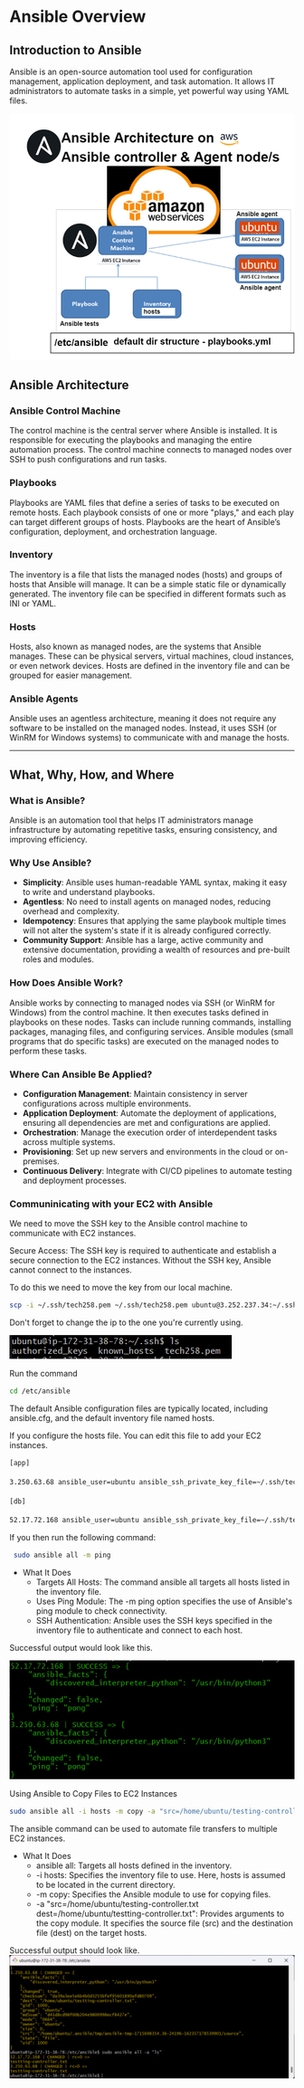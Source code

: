 # Ansible Overview

## Introduction to Ansible

Ansible is an open-source automation tool used for configuration management, application deployment, and task automation. It allows IT administrators to automate tasks in a simple, yet powerful way using YAML files.

![alt text](<Images/image (1).png>)

## Ansible Architecture

### Ansible Control Machine

The control machine is the central server where Ansible is installed. It is responsible for executing the playbooks and managing the entire automation process. The control machine connects to managed nodes over SSH to push configurations and run tasks.

### Playbooks

Playbooks are YAML files that define a series of tasks to be executed on remote hosts. Each playbook consists of one or more "plays," and each play can target different groups of hosts. Playbooks are the heart of Ansible’s configuration, deployment, and orchestration language.

### Inventory

The inventory is a file that lists the managed nodes (hosts) and groups of hosts that Ansible will manage. It can be a simple static file or dynamically generated. The inventory file can be specified in different formats such as INI or YAML.

### Hosts

Hosts, also known as managed nodes, are the systems that Ansible manages. These can be physical servers, virtual machines, cloud instances, or even network devices. Hosts are defined in the inventory file and can be grouped for easier management.

### Ansible Agents

Ansible uses an agentless architecture, meaning it does not require any software to be installed on the managed nodes. Instead, it uses SSH (or WinRM for Windows systems) to communicate with and manage the hosts.

---

## What, Why, How, and Where

### What is Ansible?

Ansible is an automation tool that helps IT administrators manage infrastructure by automating repetitive tasks, ensuring consistency, and improving efficiency.

### Why Use Ansible?

- **Simplicity**: Ansible uses human-readable YAML syntax, making it easy to write and understand playbooks.
- **Agentless**: No need to install agents on managed nodes, reducing overhead and complexity.
- **Idempotency**: Ensures that applying the same playbook multiple times will not alter the system's state if it is already configured correctly.
- **Community Support**: Ansible has a large, active community and extensive documentation, providing a wealth of resources and pre-built roles and modules.

### How Does Ansible Work?

Ansible works by connecting to managed nodes via SSH (or WinRM for Windows) from the control machine. It then executes tasks defined in playbooks on these nodes. Tasks can include running commands, installing packages, managing files, and configuring services. Ansible modules (small programs that do specific tasks) are executed on the managed nodes to perform these tasks.

### Where Can Ansible Be Applied?

- **Configuration Management**: Maintain consistency in server configurations across multiple environments.
- **Application Deployment**: Automate the deployment of applications, ensuring all dependencies are met and configurations are applied.
- **Orchestration**: Manage the execution order of interdependent tasks across multiple systems.
- **Provisioning**: Set up new servers and environments in the cloud or on-premises.
- **Continuous Delivery**: Integrate with CI/CD pipelines to automate testing and deployment processes.

### Communinicating with your EC2 with Ansible

We need to move the SSH key to the Ansible control machine to communicate with EC2 instances.

Secure Access: The SSH key is required to authenticate and  establish a secure connection to the EC2 instances. Without the SSH key, Ansible cannot connect to the instances.

To do this we need to move the key from our local machine.
```bash
scp -i ~/.ssh/tech258.pem ~/.ssh/tech258.pem ubuntu@3.252.237.34:~/.ssh/
```
Don't forget to change the ip to the one you're currently using.

![alt text](Images/key.png)

Run the command 
```bash
cd /etc/ansible
```
The default Ansible configuration files are typically located, including ansible.cfg, and the default inventory file named hosts.

If you configure the hosts file. You can edit this file to add your EC2 instances. 
```bash
[app]

3.250.63.68 ansible_user=ubuntu ansible_ssh_private_key_file=~/.ssh/tech258.pem

[db]

52.17.72.168 ansible_user=ubuntu ansible_ssh_private_key_file=~/.ssh/tech258.pem
```
If you then run the following command:
```bash 
 sudo ansible all -m ping
```
- What It Does
    - Targets All Hosts: The command ansible all targets all hosts listed in the inventory file.
    - Uses Ping Module: The -m ping option specifies the use of Ansible's ping module to check connectivity.
    - SSH Authentication: Ansible uses the SSH keys specified in the inventory file to authenticate and connect to each host.

Successful output would look like this. 

![alt text](Images/ping.png)

Using Ansible to Copy Files to EC2 Instances
```bash
sudo ansible all -i hosts -m copy -a "src=/home/ubuntu/testing-controller.txt dest=/home/ubuntu/testting-controller.txt" 
```
The ansible command can be used to automate file transfers to multiple EC2 instances.

- What It Does
    - ansible all: Targets all hosts defined in the inventory.
    - -i hosts: Specifies the inventory file to use. Here, hosts is assumed to be located in the current directory.
    - -m copy: Specifies the Ansible module to use for copying files.
    - -a "src=/home/ubuntu/testing-controller.txt dest=/home/ubuntu/testting-controller.txt": Provides arguments to the copy module. It specifies the source file (src) and the destination file (dest) on the target hosts.
  
Successful output should look like.
![alt text](Images/move.png)





